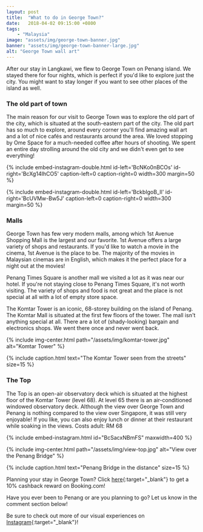 ```yaml
---
layout: post
title:  "What to do in George Town?"
date:   2018-04-02 09:15:00 +0800
tags:
    - "Malaysia"
image: "assets/img/george-town-banner.jpg"
banner: "assets/img/george-town-banner-large.jpg"
alt: "George Town wall art"
---
```


After our stay in Langkawi, we flew to George Town on Penang island. We stayed there for four nights, which is perfect if you'd like to explore just the city. You might want to stay longer if you want to see other places of the island as well. 

### The old part of town

The main reason for our visit to George Town was to explore the old part of the city, which is situated at the south-eastern part of the city. The old part has so much to explore, around every corner you'll find amazing wall art and a lot of nice cafés and restaurants around the area. We loved stopping by Ome Space for a much-needed coffee after hours of shooting. We spent an entire day strolling around the old city and we didn't even get to see everything! 

{% include embed-instagram-double.html id-left='BcNKo0nBCOs' id-right='BcXg14IhCO5' caption-left=0 caption-right=0 width=300 margin=50 %}

{% include embed-instagram-double.html id-left='BckbIgoB_Il' id-right='BcUVMw-Bw5J' caption-left=0 caption-right=0 width=300 margin=50 %}


### Malls

George Town has few very modern malls, among which 1st Avenue Shopping Mall is the largest and our favorite. 1st Avenue offers a large variety of shops and restaurants. If you'd like to watch a movie in the cinema, 1st Avenue is the place to be. The majority of the movies in Malaysian cinemas are in English, which makes it the perfect place for a night out at the movies! 

Penang Times Square is another mall we visited a lot as it was near our hotel. If you're not staying close to Penang Times Square, it's not worth visiting. The variety of shops and food is not great and the place is not special at all with a lot of empty store space. 

The Komtar Tower is an iconic, 68-storey building on the island of Penang. The Komtar Mall is situated at the first few floors of the tower. The mall isn't anything special at all. There are a lot of (shady-looking) bargain and electronics shops. We went there once and never went back. 

{% include img-center.html path="/assets/img/komtar-tower.jpg" alt="Komtar Tower" %}

{% include caption.html text="The Komtar Tower seen from the streets" size=15 %}

### The Top

The Top is an open-air observatory deck which is situated at the highest floor of the Komtar Tower (level 68). At level 65 there is an air-conditioned windowed observatory deck. Although the view over George Town and Penang is nothing compared to the view over Singapore, it was still very enjoyable! If you like, you can also enjoy lunch or dinner at their restaurant while soaking in the views. 
Costs adult: RM 68

{% include embed-instagram.html id="BcSacxNBmFS" maxwidth=400 %}

{% include img-center.html path="/assets/img/view-top.jpg" alt="View over the Penang Bridge" %}

{% include caption.html text="Penang Bridge in the distance" size=15 %}

Planning your stay in George Town? Click [here][booking.com]{:target="_blank"} to get a 10% cashback reward on Booking.com! 

Have you ever been to Penang or are you planning to go? Let us know in the comment section below! 

Be sure to check out more of our visual experiences on [Instagram][instagram]{:target="_blank"}!

[instagram]: https://instagram.com/kipamojo
[booking.com]: https://www.booking.com/s/11_6/joop9916

